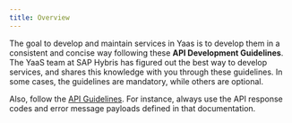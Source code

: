 ```yaml
---
title: Overview
---
```


The goal to develop and maintain services in Yaas is to develop them in a consistent and concise way following these **API Development Guidelines**. The YaaS team at SAP Hybris has figured out the best way to develop services, and shares this knowledge with you through these guidelines. In some cases, the guidelines are mandatory, while others are optional.

Also, follow the [API Guidelines](/tools/apiguidelines). For instance, always use the API response codes and error message payloads defined in that documentation.
